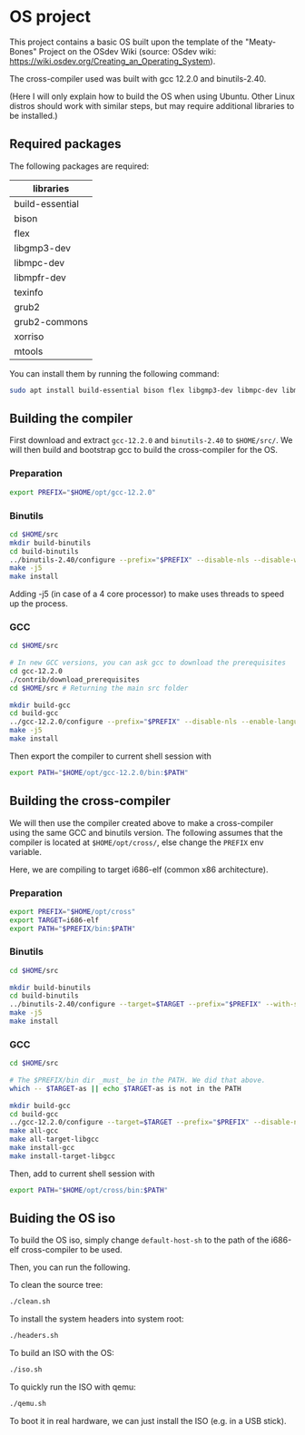 # OS project

This project contains a basic OS built upon the template of the "Meaty-Bones" Project on the OSdev Wiki (source: OSdev wiki: https://wiki.osdev.org/Creating_an_Operating_System).

The cross-compiler used was built with gcc 12.2.0 and binutils-2.40.

(Here I will only explain how to build the OS when using Ubuntu.
Other Linux distros should work with similar steps, but may require additional libraries to be installed.)

## Required packages
The following packages are required:

|libraries|
|---------|
|build-essential|
|bison|
|flex|
|libgmp3-dev|
|libmpc-dev|
|libmpfr-dev|
|texinfo|
|grub2|
|grub2-commons|
|xorriso|
|mtools|

You can install them by running the following command:
```sh
sudo apt install build-essential bison flex libgmp3-dev libmpc-dev libmpfr-dev texinfo grub2 grub2-commons xorriso mtools
```

## Building the compiler
First download and extract `gcc-12.2.0` and `binutils-2.40` to `$HOME/src/`.
We will then build and bootstrap gcc to build the cross-compiler for the OS.

### Preparation
```sh
export PREFIX="$HOME/opt/gcc-12.2.0"
```

### Binutils
```sh
cd $HOME/src
mkdir build-binutils
cd build-binutils
../binutils-2.40/configure --prefix="$PREFIX" --disable-nls --disable-werror
make -j5
make install
```

Adding -j5 (in case of a 4 core processor) to make uses threads to speed up the process.

### GCC
```sh
cd $HOME/src
 
# In new GCC versions, you can ask gcc to download the prerequisites
cd gcc-12.2.0
./contrib/download_prerequisites
cd $HOME/src # Returning the main src folder
 
mkdir build-gcc
cd build-gcc
../gcc-12.2.0/configure --prefix="$PREFIX" --disable-nls --enable-languages=c,c++
make -j5
make install
```

Then export the compiler to current shell session with
```sh
export PATH="$HOME/opt/gcc-12.2.0/bin:$PATH"
```

## Building the cross-compiler
We will then use the compiler created above to make a cross-compiler using the same GCC and binutils version.
The following assumes that the compiler is located at `$HOME/opt/cross/`, else change the `PREFIX` env variable.

Here, we are compiling to target i686-elf (common x86 architecture).

### Preparation
```sh
export PREFIX="$HOME/opt/cross"
export TARGET=i686-elf
export PATH="$PREFIX/bin:$PATH"
```

### Binutils
```sh
cd $HOME/src
 
mkdir build-binutils
cd build-binutils
../binutils-2.40/configure --target=$TARGET --prefix="$PREFIX" --with-sysroot --disable-nls --disable-werror
make -j5
make install
```

### GCC
```sh
cd $HOME/src
 
# The $PREFIX/bin dir _must_ be in the PATH. We did that above.
which -- $TARGET-as || echo $TARGET-as is not in the PATH
 
mkdir build-gcc
cd build-gcc
../gcc-12.2.0/configure --target=$TARGET --prefix="$PREFIX" --disable-nls --enable-languages=c,c++ --without-headers
make all-gcc
make all-target-libgcc
make install-gcc
make install-target-libgcc
```

Then, add to current shell session with
```sh
export PATH="$HOME/opt/cross/bin:$PATH"
```

## Buiding the OS iso
To build the OS iso, simply change `default-host-sh` to the path of the i686-elf cross-compiler to be used.

Then, you can run the following.

To clean the source tree:

```sh
./clean.sh
```

To install the system headers into system root:

```sh
./headers.sh
```

To build an ISO with the OS:

```sh
./iso.sh
```

To quickly run the ISO with qemu:

```sh
./qemu.sh
```

To boot it in real hardware, we can just install the ISO (e.g. in a USB stick).
